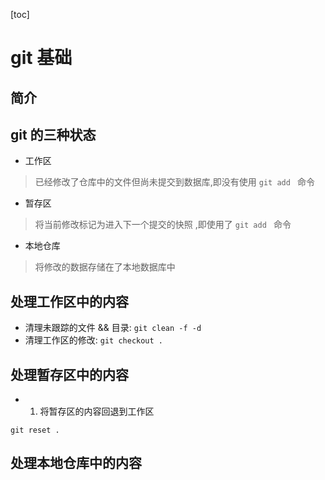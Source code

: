 [toc]

# git 基础
## 简介
## git 的三种状态
* 工作区
>已经修改了仓库中的文件但尚未提交到数据库,即没有使用 `git add ` 命令
* 暂存区
>将当前修改标记为进入下一个提交的快照 ,即使用了 `git add ` 命令
* 本地仓库
>将修改的数据存储在了本地数据库中
## 处理工作区中的内容
* 清理未跟踪的文件 && 目录: `git clean -f -d`
* 清理工作区的修改: `git checkout .`
## 处理暂存区中的内容
* 1. 将暂存区的内容回退到工作区
```shell
git reset .
```
## 处理本地仓库中的内容
